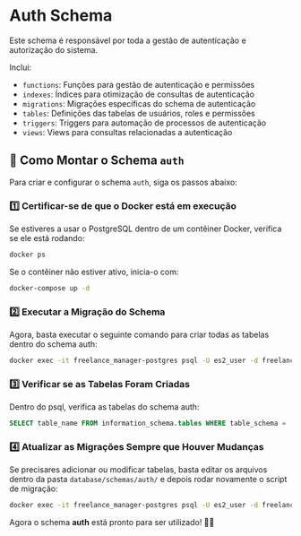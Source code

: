 # Auth Schema

Este schema é responsável por toda a gestão de autenticação e autorização do sistema.

Inclui:
- `functions`: Funções para gestão de autenticação e permissões
- `indexes`: Índices para otimização de consultas de autenticação
- `migrations`: Migrações específicas do schema de autenticação
- `tables`: Definições das tabelas de usuários, roles e permissões
- `triggers`: Triggers para automação de processos de autenticação
- `views`: Views para consultas relacionadas a autenticação


## 🚀 Como Montar o Schema `auth`

Para criar e configurar o schema `auth`, siga os passos abaixo:

### **1️⃣ Certificar-se de que o Docker está em execução**
Se estiveres a usar o PostgreSQL dentro de um contêiner Docker, verifica se ele está rodando:
```sh
docker ps
```
Se o contêiner não estiver ativo, inicia-o com:
```sh
docker-compose up -d
```

### **2️⃣ Executar a Migração do Schema**
Agora, basta executar o seguinte comando para criar todas as tabelas dentro do schema auth:
```sh
docker exec -it freelance_manager-postgres psql -U es2_user -d freelancemanager_db_dev -f /database/schemas/auth/migrations/001_create_auth_schema.sql
```

### **3️⃣ Verificar se as Tabelas Foram Criadas**
Dentro do psql, verifica as tabelas do schema auth:

```sql
SELECT table_name FROM information_schema.tables WHERE table_schema = 'auth';
```

### **4️⃣ Atualizar as Migrações Sempre que Houver Mudanças**
Se precisares adicionar ou modificar tabelas, basta editar os arquivos dentro da pasta `database/schemas/auth/` e depois rodar novamente o script de migração:
```sh
docker exec -it freelance_manager-postgres psql -U es2_user -d freelancemanager_db_dev -f /database/schemas/auth/migrations/001_create_auth_schema.sql
```
Agora o schema **auth** está pronto para ser utilizado! 🚀🔥


